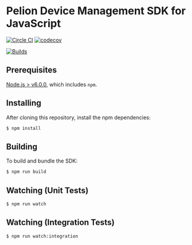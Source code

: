 # Pelion Device Management SDK for JavaScript

[![Circle CI](https://circleci.com/gh/ARMmbed/mbed-cloud-sdk-javascript.svg?style=shield&circle-token=62ef40035b1b5442234a44ad7e74199ea582f3f4)](https://circleci.com/gh/ARMmbed/mbed-cloud-sdk-javascript/)
[![codecov](https://codecov.io/gh/ARMmbed/mbed-cloud-sdk-javascript/branch/master/graph/badge.svg?token=9h7ZMJ0xwK)](https://codecov.io/gh/ARMmbed/mbed-cloud-sdk-javascript)

[![Builds](https://img.shields.io/badge/sdk-builds-blue.svg)](http://armmbed.github.io/mbed-cloud-sdk-javascript/builds/)

## Prerequisites

[Node.js > v6.0.0](https://nodejs.org), which includes `npm`.

## Installing

After cloning this repository, install the npm dependencies:

```bash
$ npm install
```

## Building

To build and bundle the SDK:

```bash
$ npm run build
```

## Watching (Unit Tests)

```bash
$ npm run watch
```

## Watching (Integration Tests)

```bash
$ npm run watch:integration
```
